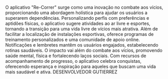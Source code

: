 O aplicativo "Re-Correr" surge como uma inovação no combate aos vícios, proporcionando uma abordagem holística para ajudar os usuários a superarem dependências. Personalizando perfis com preferências e aptidões físicas, o aplicativo sugere atividades ao ar livre e esportes, tornando a transição para uma vida livre de vícios mais atrativa. Além de facilitar a localização de instalações esportivas, oferece programas de treinamento personalizados e uma comunidade de apoio online. Notificações e lembretes mantêm os usuários engajados, estabelecendo rotinas saudáveis. O impacto vai além do combate aos vícios, promovendo saúde mental, física e fortalecendo laços sociais. Com recursos de acompanhamento de progresso, o aplicativo celebra conquistas, oferecendo esperança e inspiração para aqueles que buscam uma vida mais saudável e ativa. DESENVOLVEDOR GUTIERREZ

